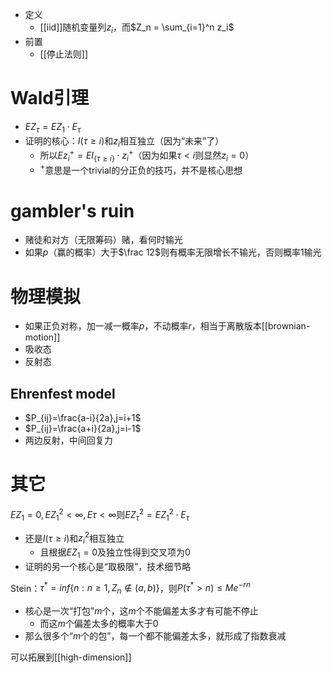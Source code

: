 - 定义
  - [[iid]]随机变量列$z_i$，而$Z_n = \sum_{i=1}^n z_i$
- 前置
  - [[停止法则]]
# Wald引理
- $EZ_\tau = EZ_1\cdot E_\tau$
- 证明的核心：$I(\tau\ge i)$和$z_i$相互独立（因为“未来”了）
  - 所以$Ez_i^+= EI_{\{\tau\ge i\}}\cdot z_i^+$（因为如果$\tau< i$则显然$z_i=0$）
  - $^+$意思是一个trivial的分正负的技巧，并不是核心思想
# gambler's ruin
- 赌徒和对方（无限筹码）赌，看何时输光
- 如果$p$（赢的概率）大于$\frac 12$则有概率无限增长不输光，否则概率1输光
# 物理模拟
- 如果正负对称，加一减一概率$p$，不动概率$r$，相当于离散版本[[brownian-motion]]
- 吸收态
- 反射态
## Ehrenfest model
- $P_{ij}=\frac{a-i}{2a},j=i+1$
- $P_{ij}=\frac{a+i}{2a},j=i-1$
- 两边反射，中间回复力
# 其它
$EZ_1=0,EZ_1^2<\infty,E\tau<\infty$则$EZ_\tau^2=EZ_1^2\cdot E_\tau$
- 还是$I(\tau\ge i)$和$z_i^2$相互独立
  - 且根据$EZ_1=0$及独立性得到交叉项为0
- 证明的另一个核心是“取极限”，技术细节略

Stein：$\tau^* = inf\{n:n\ge 1,Z_n\notin (a,b)\}$，则$P(\tau^*>n)\le Me^{-rn}$
- 核心是一次“打包”$m$个，这$m$个不能偏差太多才有可能不停止
  - 而这$m$个偏差太多的概率大于0
- 那么很多个“$m$个的包”，每一个都不能偏差太多，就形成了指数衰减

可以拓展到[[high-dimension]]